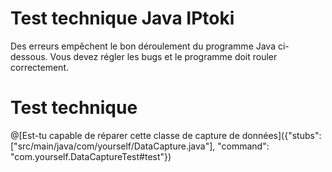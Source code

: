 # Test technique Java IPtoki

Des erreurs empêchent le bon déroulement du programme Java ci-dessous.
Vous devez régler les bugs et le programme doit rouler correctement.

# Test technique

@[Est-tu capable de réparer cette classe de capture de données]({"stubs": ["src/main/java/com/yourself/DataCapture.java"], "command": "com.yourself.DataCaptureTest#test"})

